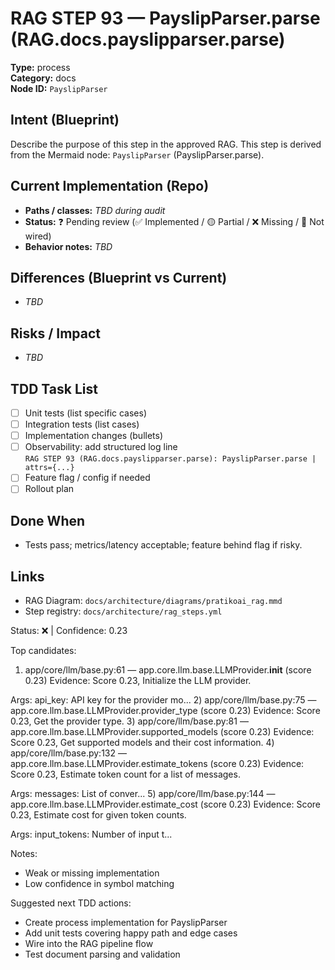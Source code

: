 # RAG STEP 93 — PayslipParser.parse (RAG.docs.payslipparser.parse)

**Type:** process  
**Category:** docs  
**Node ID:** `PayslipParser`

## Intent (Blueprint)
Describe the purpose of this step in the approved RAG. This step is derived from the Mermaid node: `PayslipParser` (PayslipParser.parse).

## Current Implementation (Repo)
- **Paths / classes:** _TBD during audit_
- **Status:** ❓ Pending review (✅ Implemented / 🟡 Partial / ❌ Missing / 🔌 Not wired)
- **Behavior notes:** _TBD_

## Differences (Blueprint vs Current)
- _TBD_

## Risks / Impact
- _TBD_

## TDD Task List
- [ ] Unit tests (list specific cases)
- [ ] Integration tests (list cases)
- [ ] Implementation changes (bullets)
- [ ] Observability: add structured log line  
  `RAG STEP 93 (RAG.docs.payslipparser.parse): PayslipParser.parse | attrs={...}`
- [ ] Feature flag / config if needed
- [ ] Rollout plan

## Done When
- Tests pass; metrics/latency acceptable; feature behind flag if risky.

## Links
- RAG Diagram: `docs/architecture/diagrams/pratikoai_rag.mmd`
- Step registry: `docs/architecture/rag_steps.yml`


<!-- AUTO-AUDIT:BEGIN -->
Status: ❌  |  Confidence: 0.23

Top candidates:
1) app/core/llm/base.py:61 — app.core.llm.base.LLMProvider.__init__ (score 0.23)
   Evidence: Score 0.23, Initialize the LLM provider.

Args:
    api_key: API key for the provider
    mo...
2) app/core/llm/base.py:75 — app.core.llm.base.LLMProvider.provider_type (score 0.23)
   Evidence: Score 0.23, Get the provider type.
3) app/core/llm/base.py:81 — app.core.llm.base.LLMProvider.supported_models (score 0.23)
   Evidence: Score 0.23, Get supported models and their cost information.
4) app/core/llm/base.py:132 — app.core.llm.base.LLMProvider.estimate_tokens (score 0.23)
   Evidence: Score 0.23, Estimate token count for a list of messages.

Args:
    messages: List of conver...
5) app/core/llm/base.py:144 — app.core.llm.base.LLMProvider.estimate_cost (score 0.23)
   Evidence: Score 0.23, Estimate cost for given token counts.

Args:
    input_tokens: Number of input t...

Notes:
- Weak or missing implementation
- Low confidence in symbol matching

Suggested next TDD actions:
- Create process implementation for PayslipParser
- Add unit tests covering happy path and edge cases
- Wire into the RAG pipeline flow
- Test document parsing and validation
<!-- AUTO-AUDIT:END -->